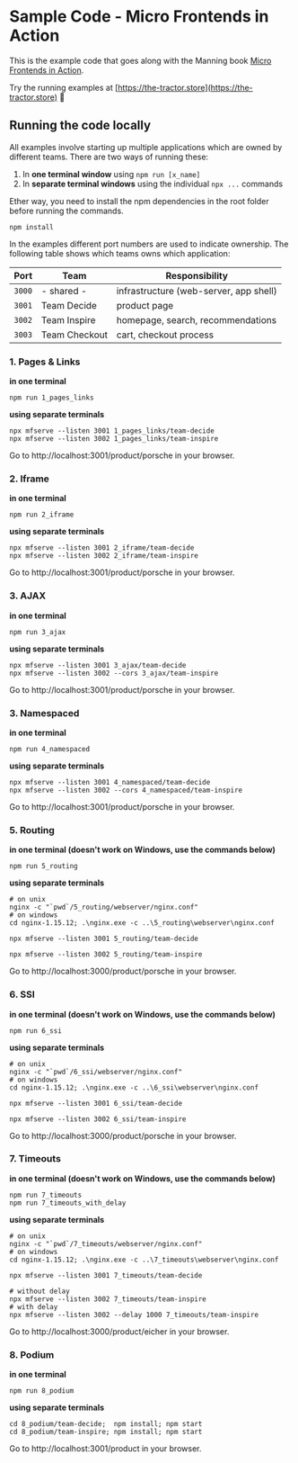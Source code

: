 # Sample Code - Micro Frontends in Action

This is the example code that goes along with the Manning book [Micro Frontends in Action](https://www.manning.com/books/micro-frontends-in-action?a_aid=mfia&a_bid=5f09fdeb).

Try the running examples at [https://the-tractor.store](https://the-tractor.store) 🚜

## Running the code locally

All examples involve starting up multiple applications which are owned by different teams. There are two ways of running these:

1. In **one terminal window** using `npm run [x_name]`
2. In **separate terminal windows** using the individual `npx ...` commands

Ether way, you need to install the npm dependencies in the root folder before running the commands.

```
npm install
```

In the examples different port numbers are used to indicate ownership. The following table shows which teams owns which application:

| Port   | Team          | Responsibility                         |
| ------ | ------------- | -------------------------------------- |
| `3000` | - shared -    | infrastructure (web-server, app shell) |
| `3001` | Team Decide   | product page                           |
| `3002` | Team Inspire  | homepage, search, recommendations      |
| `3003` | Team Checkout | cart, checkout process                 |

### 1. Pages & Links

**in one terminal**

```
npm run 1_pages_links
```

**using separate terminals**

```
npx mfserve --listen 3001 1_pages_links/team-decide
npx mfserve --listen 3002 1_pages_links/team-inspire
```

Go to http://localhost:3001/product/porsche in your browser.

### 2. Iframe

**in one terminal**

```
npm run 2_iframe
```

**using separate terminals**

```
npx mfserve --listen 3001 2_iframe/team-decide
npx mfserve --listen 3002 2_iframe/team-inspire
```

Go to http://localhost:3001/product/porsche in your browser.

### 3. AJAX

**in one terminal**

```
npm run 3_ajax
```

**using separate terminals**

```
npx mfserve --listen 3001 3_ajax/team-decide
npx mfserve --listen 3002 --cors 3_ajax/team-inspire
```

Go to http://localhost:3001/product/porsche in your browser.

### 3. Namespaced

**in one terminal**

```
npm run 4_namespaced
```

**using separate terminals**

```
npx mfserve --listen 3001 4_namespaced/team-decide
npx mfserve --listen 3002 --cors 4_namespaced/team-inspire
```

Go to http://localhost:3001/product/porsche in your browser.

### 5. Routing

**in one terminal (doesn't work on Windows, use the commands below)**

```
npm run 5_routing
```

**using separate terminals**

```
# on unix
nginx -c "`pwd`/5_routing/webserver/nginx.conf"
# on windows
cd nginx-1.15.12; .\nginx.exe -c ..\5_routing\webserver\nginx.conf

npx mfserve --listen 3001 5_routing/team-decide

npx mfserve --listen 3002 5_routing/team-inspire
```

Go to http://localhost:3000/product/porsche in your browser.

### 6. SSI

**in one terminal (doesn't work on Windows, use the commands below)**

```
npm run 6_ssi
```

**using separate terminals**

```
# on unix
nginx -c "`pwd`/6_ssi/webserver/nginx.conf"
# on windows
cd nginx-1.15.12; .\nginx.exe -c ..\6_ssi\webserver\nginx.conf

npx mfserve --listen 3001 6_ssi/team-decide

npx mfserve --listen 3002 6_ssi/team-inspire
```

Go to http://localhost:3000/product/porsche in your browser.

### 7. Timeouts

**in one terminal (doesn't work on Windows, use the commands below)**

```
npm run 7_timeouts
npm run 7_timeouts_with_delay
```

**using separate terminals**

```
# on unix
nginx -c "`pwd`/7_timeouts/webserver/nginx.conf"
# on windows
cd nginx-1.15.12; .\nginx.exe -c ..\7_timeouts\webserver\nginx.conf

npx mfserve --listen 3001 7_timeouts/team-decide

# without delay
npx mfserve --listen 3002 7_timeouts/team-inspire
# with delay
npx mfserve --listen 3002 --delay 1000 7_timeouts/team-inspire
```

Go to http://localhost:3000/product/eicher in your browser.

### 8. Podium

**in one terminal**

```
npm run 8_podium
```

**using separate terminals**

```
cd 8_podium/team-decide;  npm install; npm start
cd 8_podium/team-inspire; npm install; npm start
```

Go to http://localhost:3001/product in your browser.
